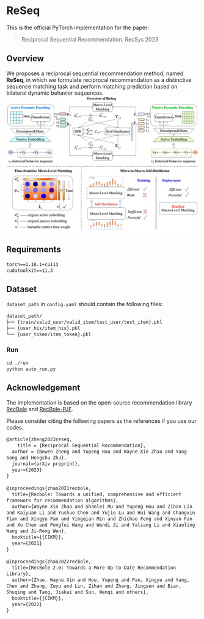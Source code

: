 # ReSeq

This is the official PyTorch implementation for the paper:

> Reciprocal Sequential Recommendation. RecSys 2023

## Overview

We proposes a reciprocal sequential recommendation method, named **ReSeq**, in which we formulate reciprocal recommendation as a distinctive sequence matching task and perform matching prediction based on bilateral dynamic behavior sequences.![model](./asset/model.jpg)

## Requirements

```
torch==1.10.1+cu113
cudatoolkit==11.3
```

## Dataset

`dataset_path` in `config.yaml` should contain the following files:

```
dataset_path/
├── {train/valid_user/valid_item/test_user/test_item}.pkl
├── {user_his/item_his}.pkl
└── {user_token/item_token}.pkl
```

### Run

```
cd ./run
python auto_run.py
```

## Acknowledgement

The implementation is based on the open-source recommendation library [RecBole](https://github.com/RUCAIBox/RecBole) and [RecBole-PJF](https://github.com/RUCAIBox/RecBole-PJF).

Please consider citing the following papers as the references if you use our codes.

```
@article{zheng2023reseq,
	title = {Reciprocal Sequential Recommendation},
  author = {Bowen Zheng and Yupeng Hou and Wayne Xin Zhao and Yang Song and Hengshu Zhu},
  journal={arXiv preprint},
  year={2023}
}

@inproceedings{zhao2021recbole,
  title={Recbole: Towards a unified, comprehensive and efficient framework for recommendation algorithms},
  author={Wayne Xin Zhao and Shanlei Mu and Yupeng Hou and Zihan Lin and Kaiyuan Li and Yushuo Chen and Yujie Lu and Hui Wang and Changxin Tian and Xingyu Pan and Yingqian Min and Zhichao Feng and Xinyan Fan and Xu Chen and Pengfei Wang and Wendi Ji and Yaliang Li and Xiaoling Wang and Ji-Rong Wen},
  booktitle={{CIKM}},
  year={2021}
}

@inproceedings{zhao2022recbole,
  title={RecBole 2.0: Towards a More Up-to-Date Recommendation Library},
  author={Zhao, Wayne Xin and Hou, Yupeng and Pan, Xingyu and Yang, Chen and Zhang, Zeyu and Lin, Zihan and Zhang, Jingsen and Bian, Shuqing and Tang, Jiakai and Sun, Wenqi and others},
  booktitle={{CIKM}},
  year={2022}
}
```
